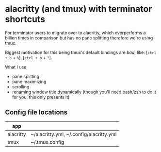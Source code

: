 # alacritty (and tmux) with terminator shortcuts

For terminator users to migrate over to alacritty, which overperforms a billion times in comparison but has no pane splitting therefore we're using tmux.


Biggest motivation for this being tmux's default bindings are *bad*, like: [`ctrl + b` + `%`], [`ctrl + b` + `"`].


What I use:
- pane splitting
- pane maximizing
- scrolling
- renaming window title dynamically (though you'll need bash/zsh to do it for you, this only presents it)

## Config file locations
| app       |                                          |
|-----------|------------------------------------------|
| alacritty | ~/alacritty.yml, ~/.config/alacritty.yml |
| tmux      | ~/.tmux.config                           |
